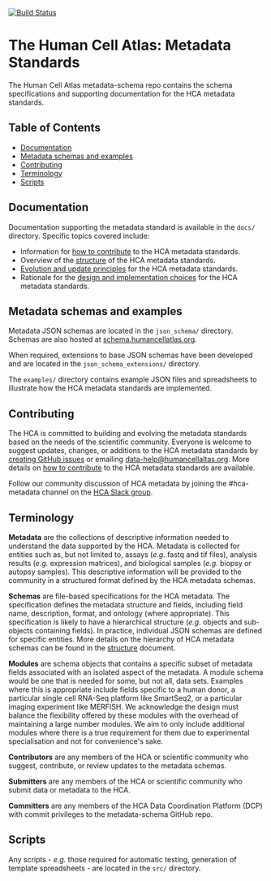 [![Build Status](https://travis-ci.org/HumanCellAtlas/metadata-schema.svg)](https://travis-ci.org/HumanCellAtlas/metadata-schema)

# The Human Cell Atlas: Metadata Standards

The Human Cell Atlas metadata-schema repo contains the schema specifications and supporting documentation for the HCA metadata standards.

## Table of Contents
- [Documentation](#documentation)
- [Metadata schemas and examples](#metadata-schemas-and-examples)
- [Contributing](#contributing)
- [Terminology](#terminology)
- [Scripts](#scripts)

## Documentation

Documentation supporting the metadata standard is available in the `docs/` directory. Specific topics covered include:

- Information for [how to contribute](docs/contributing.md) to the HCA metadata standards.
- Overview of the [structure](docs/structure.md) of the HCA metadata standards.
- [Evolution and update principles](docs/evolution.md) for the HCA metadata standards.
- Rationale for the [design and implementation choices](docs/rationale.md) for the HCA metadata standards.

## Metadata schemas and examples

Metadata JSON schemas are located in the `json_schema/` directory. Schemas are also hosted at [schema.humancellatlas.org](https://schema.humancellatlas.org/a).

When required, extensions to base JSON schemas have been developed and are located in the `json_schema_extensions/` directory.

The `examples/` directory contains example JSON files and spreadsheets to illustrate how the HCA metadata standards are implemented.

## Contributing

The HCA is committed to building and evolving the metadata standards based on the needs of the scientific community. Everyone is welcome to suggest updates, changes, or additions to the HCA metadata standards by [creating GitHub issues](https://github.com/HumanCellAtlas/metadata-schema/issues/new) or emailing [data-help@humancellaltas.org](data-help@humancellaltas.org). More details on [how to contribute](docs/contributing.md) to the HCA metadata standards are available. 

Follow our community discussion of HCA metadata by joining the #hca-metadata channel on the [HCA Slack group](http://join-slack.humancellatlas.org/).

## Terminology

**Metadata** are the collections of descriptive information needed to understand the data supported by the HCA. Metadata is collected for entities such as, but not limited to, assays (*e.g.* fastq and tif files), analysis results (*e.g.* expression matrices), and biological samples (*e.g.* biopsy or autopsy samples). This descriptive information will be provided to the community in a structured format defined by the HCA metadata schemas.

**Schemas** are file-based specifications for the HCA metadata. The specification defines the metadata structure and fields, including field name, description, format, and ontology (where appropriate). This specification is likely to have a hierarchical structure (*e.g.* objects and sub-objects containing fields). In practice, individual JSON schemas are defined for specific entities. More details on the hierarchy of HCA metadata schemas can be found in the [structure](docs/structure.md) document. 

**Modules** are schema objects that contains a specific subset of metadata fields associated with an isolated aspect of the metadata. A module schema would be one that is needed for some, but not all, data sets. Examples where this is appropriate include fields specific to a human donor, a particular single cell RNA-Seq platform like SmartSeq2, or a particular imaging experiment like MERFISH. We acknowledge the design must balance the flexibility offered by these modules with the overhead of maintaining a large number modules. We aim to only include additional modules where there is a true requirement for them due to experimental specialisation and not for convenience's sake.

**Contributors** are any members of the HCA or scientific community who suggest, contribute, or review updates to the metadata schemas.

**Submitters** are any members of the HCA or scientific community who submit data or metadata to the HCA.

**Committers** are any members of the HCA Data Coordination Platform (DCP) with commit privileges to the metadata-schema GitHub repo.

## Scripts

Any scripts - *e.g.* those required for automatic testing, generation of template spreadsheets - are located in the `src/` directory.
